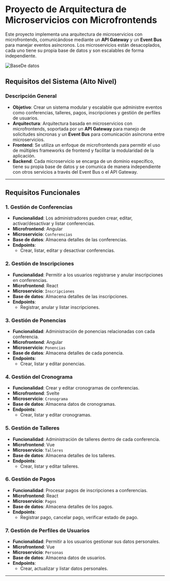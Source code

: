 # Proyecto de Arquitectura de Microservicios con Microfrontends

Este proyecto implementa una arquitectura de microservicios con microfrontends, comunicándose mediante un **API Gateway** y un **Event Bus** para manejar eventos asíncronos. Los microservicios están desacoplados, cada uno tiene su propia base de datos y son escalables de forma independiente.

![BaseDe datos](imagen.png)

## Requisitos del Sistema (Alto Nivel)

### Descripción General

- **Objetivo**: Crear un sistema modular y escalable que administre eventos como conferencias, talleres, pagos, inscripciones y gestión de perfiles de usuarios.
- **Arquitectura**: Arquitectura basada en microservicios con microfrontends, soportada por un **API Gateway** para manejo de solicitudes síncronas y un **Event Bus** para comunicación asíncrona entre microservicios.
- **Frontend**: Se utiliza un enfoque de microfrontends para permitir el uso de múltiples frameworks de frontend y facilitar la modularidad de la aplicación.
- **Backend**: Cada microservicio se encarga de un dominio específico, tiene su propia base de datos y se comunica de manera independiente con otros servicios a través del Event Bus o el API Gateway.

---

## Requisitos Funcionales

### 1. Gestión de Conferencias
- **Funcionalidad**: Los administradores pueden crear, editar, activar/desactivar y listar conferencias.
- **Microfrontend**: Angular
- **Microservicio**: `Conferencias`
- **Base de datos**: Almacena detalles de las conferencias.
- **Endpoints**:
  - Crear, listar, editar y desactivar conferencias.

### 2. Gestión de Inscripciones
- **Funcionalidad**: Permitir a los usuarios registrarse y anular inscripciones en conferencias.
- **Microfrontend**: React
- **Microservicio**: `Inscripciones`
- **Base de datos**: Almacena detalles de las inscripciones.
- **Endpoints**:
  - Registrar, anular y listar inscripciones.

### 3. Gestión de Ponencias
- **Funcionalidad**: Administración de ponencias relacionadas con cada conferencia.
- **Microfrontend**: Angular
- **Microservicio**: `Ponencias`
- **Base de datos**: Almacena detalles de cada ponencia.
- **Endpoints**:
  - Crear, listar y editar ponencias.

### 4. Gestión del Cronograma
- **Funcionalidad**: Crear y editar cronogramas de conferencias.
- **Microfrontend**: Svelte
- **Microservicio**: `Cronograma`
- **Base de datos**: Almacena datos de cronogramas.
- **Endpoints**:
  - Crear, listar y editar cronogramas.

### 5. Gestión de Talleres
- **Funcionalidad**: Administración de talleres dentro de cada conferencia.
- **Microfrontend**: Vue
- **Microservicio**: `Talleres`
- **Base de datos**: Almacena detalles de los talleres.
- **Endpoints**:
  - Crear, listar y editar talleres.

### 6. Gestión de Pagos
- **Funcionalidad**: Procesar pagos de inscripciones a conferencias.
- **Microfrontend**: React
- **Microservicio**: `Pagos`
- **Base de datos**: Almacena detalles de los pagos.
- **Endpoints**:
  - Registrar pago, cancelar pago, verificar estado de pago.

### 7. Gestión de Perfiles de Usuarios
- **Funcionalidad**: Permitir a los usuarios gestionar sus datos personales.
- **Microfrontend**: Vue
- **Microservicio**: `Personas`
- **Base de datos**: Almacena datos de usuarios.
- **Endpoints**:
  - Crear, actualizar y listar datos personales.

---


